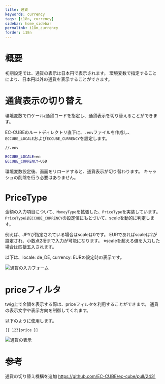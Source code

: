 ```yaml
---
title: 通貨
keywords: currency
tags: [i18n, currency]
sidebar: home_sidebar
permalink: i18n_currency
forder: i18n
---
```


# 概要

初期設定では、通貨の表示は日本円で表示されます。
環境変数で指定することにより、日本円以外の通貨を表示することができます。

# 通貨表示の切り替え

環境変数でロケール/通貨コードを指定し、通貨表示を切り替えることができます。

EC-CUBEのルートディレクトリ直下に、`.env`ファイルを作成し、`ECCUBE_LOCALE`および`ECCUBE_CURRENCY`を設定します。

```bash
//.env

ECCUBE_LOCALE=en
ECCUBE_CURRENCY=USD
```

環境変数設定後、画面をリロードすると、通貨表示が切り替わります。
キャッシュの削除を行う必要はありません。

# PriceType

金額の入力項目について、`MoneyType`を拡張した、`PriceType`を実装しています。
`PriceType`は`ECCUBE_CURRENCY`の設定値にもとづいて、scaleを動的に判定します。

例えば、JPYが指定されている場合はscaleは0です。
EURであればscaleは2が設定され、小数点2桁まで入力が可能になります。
※scaleを超える値を入力した場合は四捨五入されます。

以下は、locale: de_DE, currency: EURの設定時の表示です。

![通貨の入力フォーム](https://user-images.githubusercontent.com/8196725/28563341-a97be788-7160-11e7-886c-96bbe3c79566.png)

# priceフィルタ

twig上で金額を表示する際は、priceフィルタを利用することができます。
通貨の表示文字や表示方向を制御してくれます。

以下のように使用します。

```
{{ 123|price }}
```

![通貨の表示](https://user-images.githubusercontent.com/8196725/28563890-5e370800-7162-11e7-9015-b2eab14ab726.png)


# 参考

通貨の切り替え機構を追加
https://github.com/EC-CUBE/ec-cube/pull/2431